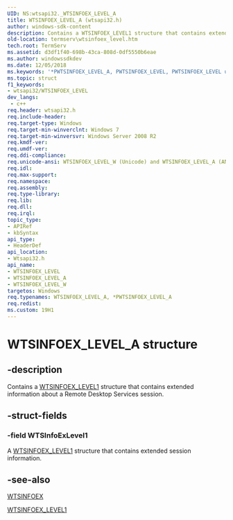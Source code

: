 ```yaml
---
UID: NS:wtsapi32._WTSINFOEX_LEVEL_A
title: WTSINFOEX_LEVEL_A (wtsapi32.h)
author: windows-sdk-content
description: Contains a WTSINFOEX_LEVEL1 structure that contains extended information about a Remote Desktop Services session.
old-location: termserv\wtsinfoex_level.htm
tech.root: TermServ
ms.assetid: d3df1f40-698b-43ca-808d-0df5550b6eae
ms.author: windowssdkdev
ms.date: 12/05/2018
ms.keywords: '*PWTSINFOEX_LEVEL_A, PWTSINFOEX_LEVEL, PWTSINFOEX_LEVEL union pointer [Remote Desktop Services], WTSINFOEX_LEVEL, WTSINFOEX_LEVEL union [Remote Desktop Services], WTSINFOEX_LEVEL_A, WTSINFOEX_LEVEL_W, termserv.wtsinfoex_level, wtsapi32/PWTSINFOEX_LEVEL, wtsapi32/WTSINFOEX_LEVEL, wtsapi32/WTSINFOEX_LEVEL_A, wtsapi32/WTSINFOEX_LEVEL_W'
ms.topic: struct
f1_keywords:
- wtsapi32/WTSINFOEX_LEVEL
dev_langs:
 - c++
req.header: wtsapi32.h
req.include-header: 
req.target-type: Windows
req.target-min-winverclnt: Windows 7
req.target-min-winversvr: Windows Server 2008 R2
req.kmdf-ver: 
req.umdf-ver: 
req.ddi-compliance: 
req.unicode-ansi: WTSINFOEX_LEVEL_W (Unicode) and WTSINFOEX_LEVEL_A (ANSI)
req.idl: 
req.max-support: 
req.namespace: 
req.assembly: 
req.type-library: 
req.lib: 
req.dll: 
req.irql: 
topic_type:
- APIRef
- kbSyntax
api_type:
- HeaderDef
api_location:
- Wtsapi32.h
api_name:
- WTSINFOEX_LEVEL
- WTSINFOEX_LEVEL_A
- WTSINFOEX_LEVEL_W
targetos: Windows
req.typenames: WTSINFOEX_LEVEL_A, *PWTSINFOEX_LEVEL_A
req.redist: 
ms.custom: 19H1
---
```


# WTSINFOEX_LEVEL_A structure


## -description


Contains a <a href="https://docs.microsoft.com/windows/desktop/api/wtsapi32/ns-wtsapi32-wtsinfoex_level1_a">WTSINFOEX_LEVEL1</a> structure that contains extended information about a Remote Desktop Services session.


## -struct-fields




### -field WTSInfoExLevel1

A <a href="https://docs.microsoft.com/windows/desktop/api/wtsapi32/ns-wtsapi32-wtsinfoex_level1_a">WTSINFOEX_LEVEL1</a> structure that contains extended session information.


## -see-also




<a href="https://docs.microsoft.com/windows/desktop/api/wtsapi32/ns-wtsapi32-wtsinfoexa">WTSINFOEX</a>



<a href="https://docs.microsoft.com/windows/desktop/api/wtsapi32/ns-wtsapi32-wtsinfoex_level1_a">WTSINFOEX_LEVEL1</a>
 

 

